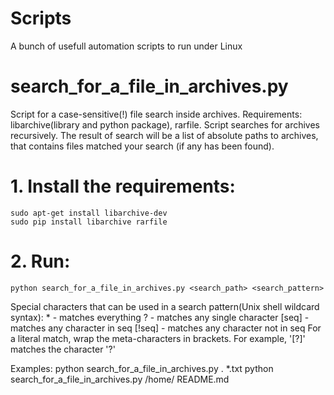 # Scripts
A bunch of usefull automation scripts to run under Linux

# search_for_a_file_in_archives.py
Script for a case-sensitive(!) file search inside archives. Requirements: libarchive(library and python package), rarfile.
Script searches for archives recursively. The result of search will be a list of absolute paths to archives, that contains files matched your search (if any has been found).

# 1. Install the requirements:
    sudo apt-get install libarchive-dev
    sudo pip install libarchive rarfile
# 2. Run:
    python search_for_a_file_in_archives.py <search_path> <search_pattern>
  
Special characters that can be used in a search pattern(Unix shell wildcard syntax):
    * - matches everything
    ? - matches any single character
    [seq] - matches any character in seq
    [!seq] - matches any character not in seq
    For a literal match, wrap the meta-characters in brackets. For example, '[?]' matches the character '?'

Examples:
    python search_for_a_file_in_archives.py . *.txt
    python search_for_a_file_in_archives.py /home/ README.md
